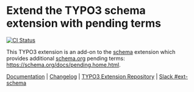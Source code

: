 # Extend the TYPO3 schema extension with pending terms

[![CI Status](https://github.com/brotkrueml/schema-pending/workflows/CI/badge.svg?branch=master)](https://github.com/brotkrueml/schema-pending/actions?query=workflow%3ACI)

This TYPO3 extension is an add-on to the
[schema](https://extensions.typo3.org/extension/schema) extension
which provides additional [schema.org](https://schema.org/) pending
terms: https://schema.org/docs/pending.home.html.

[Documentation](https://docs.typo3.org/p/brotkrueml/schema-pending/master/en-us/) |
[Changelog](https://github.com/brotkrueml/schema-pending/blob/master/CHANGELOG.md) |
[TYPO3 Extension Repository](https://extensions.typo3.org/extension/schema_pending) |
[Slack #ext-schema](https://typo3.slack.com/archives/CV36M73D5)
